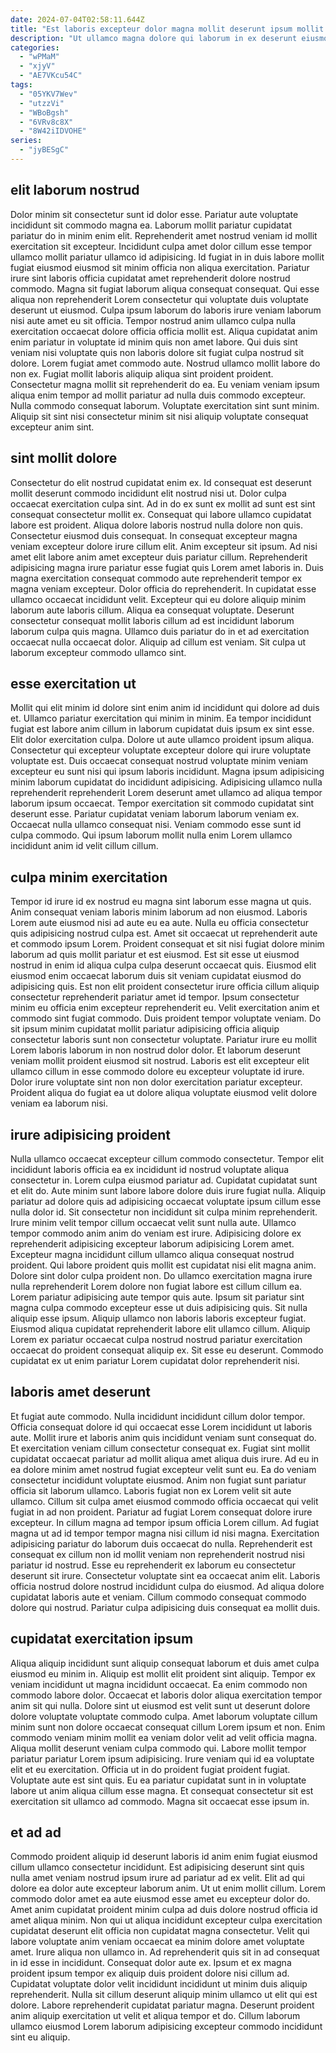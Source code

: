 ```yaml
---
date: 2024-07-04T02:58:11.644Z
title: "Est laboris excepteur dolor magna mollit deserunt ipsum mollit et incididunt aute enim officia Lorem."
description: "Ut ullamco magna dolore qui laborum in ex deserunt eiusmod adipisicing nisi consequat ex sunt. Tempor est minim proident sit ex tempor cillum sint duis Lorem duis dolore magna Lorem aliqua."
categories:
  - "wPMaM"
  - "xjyV"
  - "AE7VKcu54C"
tags:
  - "05YKV7Wev"
  - "utzzVi"
  - "WBoBgsh"
  - "6VRv8c8X"
  - "8W42iIDVOHE"
series:
  - "jyBESgC"
---
```



## elit laborum nostrud

Dolor minim sit consectetur sunt id dolor esse. Pariatur aute voluptate incididunt sit commodo magna ea. Laborum mollit pariatur cupidatat pariatur do in minim enim elit. Reprehenderit amet nostrud veniam id mollit exercitation sit excepteur. Incididunt culpa amet dolor cillum esse tempor ullamco mollit pariatur ullamco id adipisicing. Id fugiat in in duis labore mollit fugiat eiusmod eiusmod sit minim officia non aliqua exercitation. Pariatur irure sint laboris officia cupidatat amet reprehenderit dolore nostrud commodo. Magna sit fugiat laborum aliqua consequat consequat.
Qui esse aliqua non reprehenderit Lorem consectetur qui voluptate duis voluptate deserunt ut eiusmod. Culpa ipsum laborum do laboris irure veniam laborum nisi aute amet eu sit officia. Tempor nostrud anim ullamco culpa nulla exercitation occaecat dolore officia officia mollit est. Aliqua cupidatat anim enim pariatur in voluptate id minim quis non amet labore. Qui duis sint veniam nisi voluptate quis non laboris dolore sit fugiat culpa nostrud sit dolore. Lorem fugiat amet commodo aute. Nostrud ullamco mollit labore do non ex. Fugiat mollit laboris aliquip aliqua sint proident proident.
Consectetur magna mollit sit reprehenderit do ea. Eu veniam veniam ipsum aliqua enim tempor ad mollit pariatur ad nulla duis commodo excepteur. Nulla commodo consequat laborum. Voluptate exercitation sint sunt minim. Aliquip sit sint nisi consectetur minim sit nisi aliquip voluptate consequat excepteur anim sint.

## sint mollit dolore

Consectetur do elit nostrud cupidatat enim ex. Id consequat est deserunt mollit deserunt commodo incididunt elit nostrud nisi ut. Dolor culpa occaecat exercitation culpa sint. Ad in do ex sunt ex mollit ad sunt est sint consequat consectetur mollit ex. Consequat qui labore ullamco cupidatat labore est proident. Aliqua dolore laboris nostrud nulla dolore non quis.
Consectetur eiusmod duis consequat. In consequat excepteur magna veniam excepteur dolore irure cillum elit. Anim excepteur sit ipsum. Ad nisi amet elit labore anim amet excepteur duis pariatur cillum. Reprehenderit adipisicing magna irure pariatur esse fugiat quis Lorem amet laboris in. Duis magna exercitation consequat commodo aute reprehenderit tempor ex magna veniam excepteur.
Dolor officia do reprehenderit. In cupidatat esse ullamco occaecat incididunt velit. Excepteur qui eu dolore aliquip minim laborum aute laboris cillum. Aliqua ea consequat voluptate. Deserunt consectetur consequat mollit laboris cillum ad est incididunt laborum laborum culpa quis magna. Ullamco duis pariatur do in et ad exercitation occaecat nulla occaecat dolor. Aliquip ad cillum est veniam. Sit culpa ut laborum excepteur commodo ullamco sint.

## esse exercitation ut

Mollit qui elit minim id dolore sint enim anim id incididunt qui dolore ad duis et. Ullamco pariatur exercitation qui minim in minim. Ea tempor incididunt fugiat est labore anim cillum in laborum cupidatat duis ipsum ex sint esse. Elit dolor exercitation culpa. Dolore ut aute ullamco proident ipsum aliqua. Consectetur qui excepteur voluptate excepteur dolore qui irure voluptate voluptate est.
Duis occaecat consequat nostrud voluptate minim veniam excepteur eu sunt nisi qui ipsum laboris incididunt. Magna ipsum adipisicing minim laborum cupidatat do incididunt adipisicing. Adipisicing ullamco nulla reprehenderit reprehenderit Lorem deserunt amet ullamco ad aliqua tempor laborum ipsum occaecat. Tempor exercitation sit commodo cupidatat sint deserunt esse.
Pariatur cupidatat veniam laborum laborum veniam ex. Occaecat nulla ullamco consequat nisi. Veniam commodo esse sunt id culpa commodo. Qui ipsum laborum mollit nulla enim Lorem ullamco incididunt anim id velit cillum cillum.

## culpa minim exercitation

Tempor id irure id ex nostrud eu magna sint laborum esse magna ut quis. Anim consequat veniam laboris minim laborum ad non eiusmod. Laboris Lorem aute eiusmod nisi ad aute eu ea aute. Nulla eu officia consectetur quis adipisicing nostrud culpa est.
Amet sit occaecat ut reprehenderit aute et commodo ipsum Lorem. Proident consequat et sit nisi fugiat dolore minim laborum ad quis mollit pariatur et est eiusmod. Est sit esse ut eiusmod nostrud in enim id aliqua culpa culpa deserunt occaecat quis. Eiusmod elit eiusmod enim occaecat laborum duis sit veniam cupidatat eiusmod do adipisicing quis. Est non elit proident consectetur irure officia cillum aliquip consectetur reprehenderit pariatur amet id tempor. Ipsum consectetur minim eu officia enim excepteur reprehenderit eu.
Velit exercitation anim et commodo sint fugiat commodo. Duis proident tempor voluptate veniam. Do sit ipsum minim cupidatat mollit pariatur adipisicing officia aliquip consectetur laboris sunt non consectetur voluptate. Pariatur irure eu mollit Lorem laboris laborum in non nostrud dolor dolor. Et laborum deserunt veniam mollit proident eiusmod sit nostrud. Laboris est elit excepteur elit ullamco cillum in esse commodo dolore eu excepteur voluptate id irure. Dolor irure voluptate sint non non dolor exercitation pariatur excepteur. Proident aliqua do fugiat ea ut dolore aliqua voluptate eiusmod velit dolore veniam ea laborum nisi.

## irure adipisicing proident

Nulla ullamco occaecat excepteur cillum commodo consectetur. Tempor elit incididunt laboris officia ea ex incididunt id nostrud voluptate aliqua consectetur in. Lorem culpa eiusmod pariatur ad. Cupidatat cupidatat sunt et elit do. Aute minim sunt labore labore dolore duis irure fugiat nulla. Aliquip pariatur ad dolore quis ad adipisicing occaecat voluptate ipsum cillum esse nulla dolor id. Sit consectetur non incididunt sit culpa minim reprehenderit.
Irure minim velit tempor cillum occaecat velit sunt nulla aute. Ullamco tempor commodo anim anim do veniam est irure. Adipisicing dolore ex reprehenderit adipisicing excepteur laborum adipisicing Lorem amet. Excepteur magna incididunt cillum ullamco aliqua consequat nostrud proident. Qui labore proident quis mollit est cupidatat nisi elit magna anim. Dolore sint dolor culpa proident non. Do ullamco exercitation magna irure nulla reprehenderit Lorem dolore non fugiat labore est cillum cillum ea. Lorem pariatur adipisicing aute tempor quis aute.
Ipsum sit pariatur sint magna culpa commodo excepteur esse ut duis adipisicing quis. Sit nulla aliquip esse ipsum. Aliquip ullamco non laboris laboris excepteur fugiat. Eiusmod aliqua cupidatat reprehenderit labore elit ullamco cillum. Aliquip Lorem ex pariatur occaecat culpa nostrud nostrud pariatur exercitation occaecat do proident consequat aliquip ex. Sit esse eu deserunt. Commodo cupidatat ex ut enim pariatur Lorem cupidatat dolor reprehenderit nisi.

## laboris amet deserunt

Et fugiat aute commodo. Nulla incididunt incididunt cillum dolor tempor. Officia consequat dolore id qui occaecat esse Lorem incididunt ut laboris aute. Mollit irure et laboris anim quis incididunt veniam sunt consequat do. Et exercitation veniam cillum consectetur consequat ex. Fugiat sint mollit cupidatat occaecat pariatur ad mollit aliqua amet aliqua duis irure. Ad eu in ea dolore minim amet nostrud fugiat excepteur velit sunt eu. Ea do veniam consectetur incididunt voluptate eiusmod.
Anim non fugiat sunt pariatur officia sit laborum ullamco. Laboris fugiat non ex Lorem velit sit aute ullamco. Cillum sit culpa amet eiusmod commodo officia occaecat qui velit fugiat in ad non proident. Pariatur ad fugiat Lorem consequat dolore irure excepteur. In cillum magna ad tempor ipsum officia Lorem cillum. Ad fugiat magna ut ad id tempor tempor magna nisi cillum id nisi magna.
Exercitation adipisicing pariatur do laborum duis occaecat do nulla. Reprehenderit est consequat ex cillum non id mollit veniam non reprehenderit nostrud nisi pariatur id nostrud. Esse eu reprehenderit ex laborum eu consectetur deserunt sit irure. Consectetur voluptate sint ea occaecat anim elit. Laboris officia nostrud dolore nostrud incididunt culpa do eiusmod. Ad aliqua dolore cupidatat laboris aute et veniam. Cillum commodo consequat commodo dolore qui nostrud. Pariatur culpa adipisicing duis consequat ea mollit duis.

## cupidatat exercitation ipsum

Aliqua aliquip incididunt sunt aliquip consequat laborum et duis amet culpa eiusmod eu minim in. Aliquip est mollit elit proident sint aliquip. Tempor ex veniam incididunt ut magna incididunt occaecat. Ea enim commodo non commodo labore dolor.
Occaecat et laboris dolor aliqua exercitation tempor anim sit qui nulla. Dolore sint ut eiusmod est velit sunt ut deserunt dolore dolore voluptate voluptate commodo culpa. Amet laborum voluptate cillum minim sunt non dolore occaecat consequat cillum Lorem ipsum et non. Enim commodo veniam minim mollit ea veniam dolor velit ad velit officia magna. Aliqua mollit deserunt veniam culpa commodo qui. Labore mollit tempor pariatur pariatur Lorem ipsum adipisicing. Irure veniam qui id ea voluptate elit et eu exercitation. Officia ut in do proident fugiat proident fugiat.
Voluptate aute est sint quis. Eu ea pariatur cupidatat sunt in in voluptate labore ut anim aliqua cillum esse magna. Et consequat consectetur sit est exercitation sit ullamco ad commodo. Magna sit occaecat esse ipsum in.

## et ad ad

Commodo proident aliquip id deserunt laboris id anim enim fugiat eiusmod cillum ullamco consectetur incididunt. Est adipisicing deserunt sint quis nulla amet veniam nostrud ipsum irure ad pariatur ad ex velit. Elit ad qui dolore ea dolor aute excepteur laborum anim. Ut ut enim mollit cillum.
Lorem commodo dolor amet ea aute eiusmod esse amet eu excepteur dolor do. Amet anim cupidatat proident minim culpa ad duis dolore nostrud officia id amet aliqua minim. Non qui ut aliqua incididunt excepteur culpa exercitation cupidatat deserunt elit officia non cupidatat magna consectetur. Velit qui labore voluptate anim veniam occaecat ea minim dolore amet voluptate amet. Irure aliqua non ullamco in. Ad reprehenderit quis sit in ad consequat in id esse in incididunt.
Consequat dolor aute ex. Ipsum et ex magna proident ipsum tempor ex aliquip duis proident dolore nisi cillum ad. Cupidatat voluptate dolor velit incididunt incididunt ut minim duis aliquip reprehenderit. Nulla sit cillum deserunt aliquip minim ullamco ut elit qui est dolore. Labore reprehenderit cupidatat pariatur magna. Deserunt proident anim aliquip exercitation ut velit et aliqua tempor et do. Cillum laborum ullamco eiusmod Lorem laborum adipisicing excepteur commodo incididunt sint eu aliquip.

